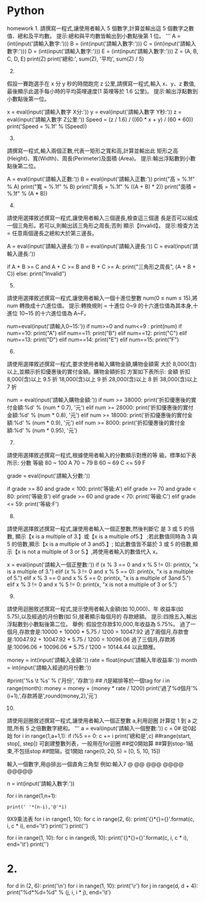 # Python
 homework
1.
請撰寫一程式,讓使用者輸入 5 個數字,計算並輸出這 5 個數字之數
值、總和及平均數。
提示:總和與平均數皆輸出到小數點後第 1 位。
'''
A = (int(input('請輸入數字:')))
B = (int(input('請輸入數字:')))
C = (int(input('請輸入數字:')))
D = (int(input('請輸入數字:')))
E = (int(input('請輸入數字:')))
Z = (A, B, C, D, E)
print(Z)
print('總和:', sum(Z), '平均', sum(Z) / 5)


2.
假設一賽跑選手在 x 分 y 秒的時間跑完 z 公里,請撰寫一程式,輸入
x、y、z 數值,最後顯示此選手每小時的平均英哩速度(1 英哩等於
1.6 公里)。
提示:輸出浮點數到小數點後第一位。

x = eval(input('請輸入數字 X分:'))
y = eval(input('請輸入數字 Y秒:'))
z = eval(input('請輸入數字 Z公里:'))
Speed = (z / 1.6) / ((60 * x + y) / (60 * 60))
print('Speed = %.1f' % (Speed))


3.
請撰寫一程式,輸入兩個正數,代表一矩形之寬和高,計算並輸出此
矩形之高(Height)、寬(Width)、周長(Perimeter)及面積
(Area)。
提示:輸出浮點數到小數點後第二位。

A = eval(input('請輸入正數:'))
B = eval(input('請輸入正數:'))
print("高 = %.1f" % A)
print("寬 = %.1f" % B)
print("周長 = %.1f" % ((A + B) * 2))
print("面積 = %.1f" % (A * B))




4.
請使用選擇敘述撰寫一程式,讓使用者輸入三個邊長,檢查這三個邊
長是否可以組成一個三角形。若可以,則輸出該三角形之周長;否則
顯示【Invalid】。
提示:檢查方法 = 任意兩個邊長之總和大於第三邊長。

A = eval(input('請輸入邊長:'))
B = eval(input('請輸入邊長:'))
C = eval(input('請輸入邊長:'))

if A + B >= C and A + C >= B and B + C >= A:
    print("三角形之周長", (A + B + C))
else:
    print("Invalid")
    
    
    
    
5.
請使用選擇敘述撰寫一程式,讓使用者輸入一個十進位整數 num(0 ≤
num ≤ 15),將 num 轉換成十六進位值。
提示:轉換規則 = 十進位 0~9 的十六進位值為其本身,十進位
10~15 的十六進位值為 A~F。


num=eval(input('請輸入0~15:'))
if num>=0 and num<=9 :
  print(num)
if num==10:
  print("A")
elif num==11:
  print("B")
elif num==12:
  print("C")
elif num==13:
  print("D")
elif num==14:
  print("E")
elif num==15:
  print("F")





6.
請使用選擇敘述撰寫一程式,要求使用者輸入購物金額,購物金額需
大於 8,000(含)以上,並顯示折扣優惠後的實付金額。購物金額折扣
方案如下表所示:
金額 折扣
8,000(含)以上 9.5 折
18,000(含)以上 9 折
28,000(含)以上 8 折
38,000(含)以上 7 折

num = eval(input('請輸入購物金額:'))
if num >= 38000:
    print('折扣優惠後的實付金額:%d' % (num * 0.7), '元')
elif num >= 28000:
    print('折扣優惠後的實付金額:%d' % (num * 0.8), '元')
elif num >= 18000:
    print('折扣優惠後的實付金額:%d' % (num * 0.9), '元')
elif num >= 8000:
    print('折扣優惠後的實付金額:%d' % (num * 0.95), '元')
    
    
7.
請使用選擇敘述撰寫一程式,根據使用者輸入的分數顯示對應的等
級。標準如下表所示:
分數 等級
80 ~ 100 A
70 ~ 79 B
60 ~ 69 C
<= 59 F

grade = eval(input('請輸入分數:'))

if grade >= 80 and grade < 100:
    print('等級:A')
elif grade >= 70 and grade < 80:
    print('等級:B')
elif grade >= 60 and grade < 70:
    print('等級:C')
elif grade <= 59:
    print('等級:F')
    
    
8.
請使用選擇敘述撰寫一程式,讓使用者輸入一個正整數,然後判斷它
是 3 或 5 的倍數,
顯示【x is a multiple of 3.】或【x is a multiple of5.】
;若此數值同時為 3 與 5 的倍數,顯示【x is a multiple of 3 and5.】;
如此數值皆不屬於 3 或 5 的倍數,顯示【x is not a multiple of 3
or 5.】,將使用者輸入的數值代入 x。

x = eval(input('請輸入一個正整數:'))
if (x % 3 == 0 and x % 5 != 0):
    print(x, "x is a multiple of 3.")
elif (x % 3 != 0 and x % 5 == 0):
    print(x, "x is a multiple of 5.")
elif x % 3 == 0 and x % 5 == 0:
    print(x, "x is a multiple of 3and 5.")
elif x % 3 != 0 and x % 5 != 0:
    print(x, "x is not a multiple of 3 or 5.")
    
    
    
    
    
9.
請使用迴圈敘述撰寫一程式,提示使用者輸入金額(如 10,000)、年
收益率(如 5.75),以及經過的月份數(如 5),接著顯示每個月的
存款總額。
提示:四捨五入,輸出浮點數到小數點後第二位。
舉例:
假設您存款$10,000,年收益為 5.75%。
過了一個月,存款會是:10000 + 10000 * 5.75 / 1200 = 10047.92
過了兩個月,存款會是:10047.92 + 10047.92 * 5.75 / 1200 =
10096.06
過了三個月,存款將是:10096.06 + 10096.06 * 5.75 / 1200 =
10144.44
以此類推。

money = int(input('請輸入金額:'))
rate = float(input('請輸入年收益率:'))
month = int(input('請輸入經過的月份數:'))

#print('%s \t  %s' % ('月份', '存款'))  ## /t是縮排等於一個tag
for i in range(month):
   money = money + (money * rate / 1200)
   print('過了%d個月'%(i+1),',存款將是',round(money,2),'元')
   
   
   
   
 
10.
請使用迴圈敘述撰寫一程式,讓使用者輸入一個正整數 a,利用迴圈
計算從 1 到 a 之間,所有 5 之倍數數字總和。
'''
a = eval(input('請輸入一個整數:'))
c = 0# 從0起始
for i in range(1,a+1,1):
    if i%5 == 0:
        c += i
        print('總和是',c)
##range(start, stop[, step]) 可創建整數列表，一般用在for迴圈
##從0開始算
##算到stop-1結束,不包括stop
##間隔，從1開始 range(0, 20, 5) = [0, 5, 10, 15])
    
  
  
 
 輸入一個數字,用@排出一個直角三角型 
 例如:輸入7
 @
 @@
 @@@
 @@@@
 @@@@@
 
 n = int(input('請輸入數字:'))

for i in range(1,n+1):

    print(' '*(n-i),'@'*i)
    
  
    
    
  9X9乘法表
  for i in range(1, 10):
    for c in range(2, 6):
        print('{}*{}={}'.format(c, i, c * i), end='\t')
    print('')
print('')

for i in range(1, 10):
    for c in range(6, 10):
        print('{}*{}={}'.format(c, i, c * i), end='\t')
    print('')
# 2.
for d in (2, 6):
    print('\n')
    for i in range(1, 10):
        print('\r')
        for j in range(d, d + 4):
            print("%d*%d=%d" % (j, i, i * j), end='\t')    
